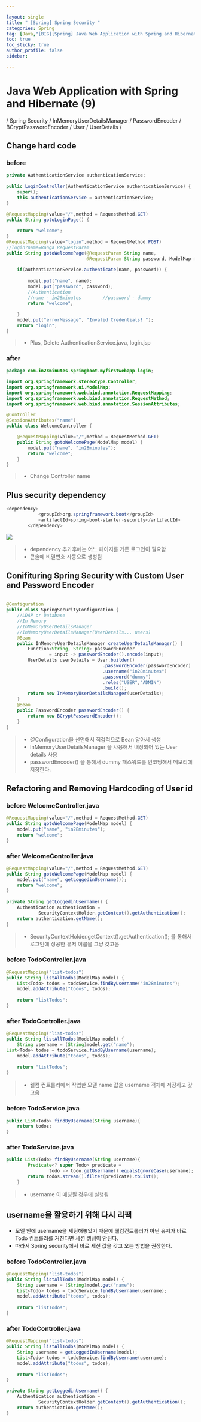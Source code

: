 ```yaml
---

layout: single
title: " [Spring] Spring Security "
categories: Spring
tag: [Java,"[BIG][Spring] Java Web Application with Spring and Hibernate","Spring Security","InMemoryUserDetailsManager","PasswordEncoder","BCryptPasswordEncoder","User","UserDetails","SecurityContextHolder.getContext().getAuthentication()"]
toc: true
toc_sticky: true
author_profile: false
sidebar:

---
```

# Java Web Application with Spring and Hibernate (9)

/ Spring Security / InMemoryUserDetailsManager / PasswordEncoder / BCryptPasswordEncoder / User / UserDetails / 


## Change hard code

### before
```java
private AuthenticationService authenticationService;  
  
public LoginController(AuthenticationService authenticationService) {  
    super();  
    this.authenticationService = authenticationService;  
}

@RequestMapping(value="/",method = RequestMethod.GET)  
public String gotoLoginPage() {  
  
    return "welcome";  
}
@RequestMapping(value="login",method = RequestMethod.POST)  
//login?name=Ranga RequestParam  
public String gotoWelcomePage(@RequestParam String name,  
                              @RequestParam String password, ModelMap model) {  
  
    if(authenticationService.authenticate(name, password)) {  
  
        model.put("name", name);  
        model.put("password", password);  
        //Authentication  
        //name - in28minutes        //password - dummy  
        return "welcome";  
  
    }  
    model.put("errorMessage", "Invalid Credentials! ");  
    return "login";  
}
```
>- Plus, Delete AuthenticationService.java, login.jsp


### after
```java
package com.in28minutes.springboot.myfirstwebapp.login;

import org.springframework.stereotype.Controller;
import org.springframework.ui.ModelMap;
import org.springframework.web.bind.annotation.RequestMapping;
import org.springframework.web.bind.annotation.RequestMethod;
import org.springframework.web.bind.annotation.SessionAttributes;

@Controller
@SessionAttributes("name")
public class WelcomeController {

	@RequestMapping(value="/",method = RequestMethod.GET)
	public String gotoWelcomePage(ModelMap model) {
		model.put("name", "in28minutes");
		return "welcome";
	}
}
```
>- Change Controller name

## Plus security dependency
```java
<dependency>
			<groupId>org.springframework.boot</groupId>
			<artifactId>spring-boot-starter-security</artifactId>
		</dependency>
```

![](https://i.imgur.com/OpZ7z9T.png)
>- dependency 추가후에는 어느 페이지를 가든 로그인이 필요함
>- 콘솔에 비밀번호 자동으로 생성됨

## Conifituring Spring Security with Custom User and Password Encoder

```java

@Configuration
public class SpringSecurityConfiguration {
	//LDAP or Database
	//In Memory 
	//InMemoryUserDetailsManager
	//InMemoryUserDetailsManager(UserDetails... users)
	@Bean
	public InMemoryUserDetailsManager createUserDetailsManager() {
		Function<String, String> passwordEncoder
				= input -> passwordEncoder().encode(input);
		UserDetails userDetails = User.builder()
									.passwordEncoder(passwordEncoder)
									.username("in28minutes")
									.password("dummy")
									.roles("USER","ADMIN")
									.build();
		return new InMemoryUserDetailsManager(userDetails);
	}
	@Bean
	public PasswordEncoder passwordEncoder() {
		return new BCryptPasswordEncoder();
	}
}
```
>- @Configuration을 선언해서 직접적으로 Bean 알아서 생성
>- InMemoryUserDetailsManager 을 사용해서 내장되어 있는 User details 사용
>- passwordEncoder() 을 통해서 dummy 패스워드를 인코딩해서 메모리에 저장한다.


## Refactoring and Removing Hardcoding of User id

### before WelcomeController.java
```java
@RequestMapping(value="/",method = RequestMethod.GET)  
public String gotoWelcomePage(ModelMap model) {  
    model.put("name", "in28minutes");  
    return "welcome";  
}
```

### after WelcomeController.java
```java
@RequestMapping(value="/",method = RequestMethod.GET)  
public String gotoWelcomePage(ModelMap model) {  
    model.put("name", getLoggedinUsername());  
    return "welcome";  
}  
  
private String getLoggedinUsername() {  
    Authentication authentication =  
            SecurityContextHolder.getContext().getAuthentication();  
    return authentication.getName();  
}
```
>- SecurityContextHolder.getContext().getAuthentication();  를 통해서 로그인에 성공한 유저 이름을 그냥 갖고옴 


### before TodoController.java

```java
@RequestMapping("list-todos")  
public String listAllTodos(ModelMap model) {  
    List<Todo> todos = todoService.findByUsername("in28minutes");  
    model.addAttribute("todos", todos);  
  
    return "listTodos";  
}
```


### after TodoController.java

```java
@RequestMapping("list-todos")  
public String listAllTodos(ModelMap model) {  
    String username = (String)model.get("name");   
List<Todo> todos = todoService.findByUsername(username);  
    model.addAttribute("todos", todos);  
  
    return "listTodos";  
}
```
>- 웰컴 컨트롤러에서 작업한 모델 name 값을 username 객체에 저장하고 갖고옴

### before TodoService.java
```java
public List<Todo> findByUsername(String username){   
    return todos;  
}
```

### after TodoService.java
```java
public List<Todo> findByUsername(String username){
		Predicate<? super Todo> predicate = 
				todo -> todo.getUsername().equalsIgnoreCase(username);
		return todos.stream().filter(predicate).toList();
	}
```
>- username 이 매칭될 경우에 실행됨

## username을 활용하기 위해 다시 리팩
- 모델 안에 username을 세팅해놓았기 때문에 웰컴컨트롤러가 아닌 유저가 바로 Todo 컨트롤러를 거친다면 세션 생성이 안된다.
- 따라서 Spring security에서 바로 세션 값을 갖고 오는 방법을 권장한다.

### before TodoController.java
```java
@RequestMapping("list-todos")  
public String listAllTodos(ModelMap model) {  
    String username = (String)model.get("name");  
    List<Todo> todos = todoService.findByUsername(username);  
    model.addAttribute("todos", todos);  
  
    return "listTodos";  
}
```

### after TodoController.java
```java
@RequestMapping("list-todos")  
public String listAllTodos(ModelMap model) {  
    String username = getLoggedInUsername(model);  
    List<Todo> todos = todoService.findByUsername(username);  
    model.addAttribute("todos", todos);  
  
    return "listTodos";  
}

private String getLoggedinUsername() {  
    Authentication authentication =  
            SecurityContextHolder.getContext().getAuthentication();  
    return authentication.getName();  
}
```

